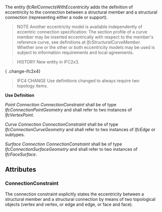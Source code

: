 The entity _IfcRelConnectsWithEccentricity_ adds the definition of eccentricity to the connection between a structural member and a structural connection (representing either a node or support).

<!-- end of short definition -->


> NOTE Another eccentricity model is available independently of eccentric connection specification: The section profile of a curve member may be inserted eccentrically with respect to the member's reference curve, see definitions at _IfcStructuralCurveMember_. Whether one or the other or both eccentricity models may be used is subject to information requirements and local agreements.

> HISTORY New entity in IFC2x3.

{ .change-ifc2x4}
> IFC4 CHANGE Use definitions changed to always require two topology items.

**Use Definition**

_Point Connection_
_ConnectionConstraint_ shall be of type _IfcConnectionPointGeometry_ and shall refer to two instances of _IfcVertexPoint_.

_Curve Connection_
_ConnectionConstraint_ shall be of type _IfcConnectionCurveGeometry_ and shall refer to two instances of _IfcEdge_ or subtypes.

_Surface Connection_
_ConnectionConstraint_ shall be of type _IfcConnectionSurfaceGeometry_ and shall refer to two instances of _IfcFaceSurface_.

## Attributes

### ConnectionConstraint
The connection constraint explicitly states the eccentricity between a structural member and a structural connection by means of two topological objects (vertex and vertex, or edge and edge, or face and face).

